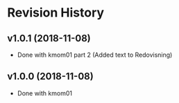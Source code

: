 Revision History
====================

v1.0.1 (2018-11-08)
--------------------

* Done with kmom01 part 2 (Added text to Redovisning)


v1.0.0 (2018-11-08)
--------------------

* Done with kmom01
